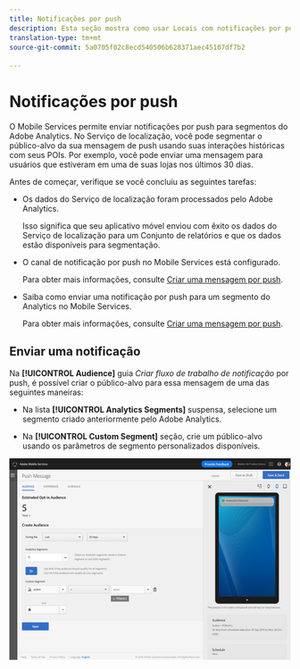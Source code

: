 ```yaml
---
title: Notificações por push
description: Esta seção mostra como usar Locais com notificações por push.
translation-type: tm+mt
source-git-commit: 5a0705f02c8ecd540506b628371aec45107df7b2

---
```



# Notificações por push

O Mobile Services permite enviar notificações por push para segmentos do Adobe Analytics. No Serviço de localização, você pode segmentar o público-alvo da sua mensagem de push usando suas interações históricas com seus POIs. Por exemplo, você pode enviar uma mensagem para usuários que estiveram em uma de suas lojas nos últimos 30 dias.

Antes de começar, verifique se você concluiu as seguintes tarefas:

* Os dados do Serviço de localização foram processados pelo Adobe Analytics.

   Isso significa que seu aplicativo móvel enviou com êxito os dados do Serviço de localização para um Conjunto de relatórios e que os dados estão disponíveis para segmentação.

* O canal de notificação por push no Mobile Services está configurado.

   Para obter mais informações, consulte [Criar uma mensagem por push](https://docs.adobe.com/content/help/en/mobile-services/using/manage-app-settings-ug/configuring-app/prerequisites-push-messaging.html).

* Saiba como enviar uma notificação por push para um segmento do Analytics no Mobile Services.

   Para obter mais informações, consulte [Criar uma mensagem por push](https://docs.adobe.com/content/help/en/mobile-services/using/messaging-ug/push-messages/t-create-push-message.html).

## Enviar uma notificação

Na **[!UICONTROL Audience]** guia *Criar fluxo de trabalho de notificação* por push, é possível criar o público-alvo para essa mensagem de uma das seguintes maneiras:

* Na lista **[!UICONTROL Analytics Segments]** suspensa, selecione um segmento criado anteriormente pelo Adobe Analytics.

* Na **[!UICONTROL Custom Segment]** seção, crie um público-alvo usando os parâmetros de segmento personalizados disponíveis.

![configurar uma mensagem de push](/help/assets/push-set-up.png)
